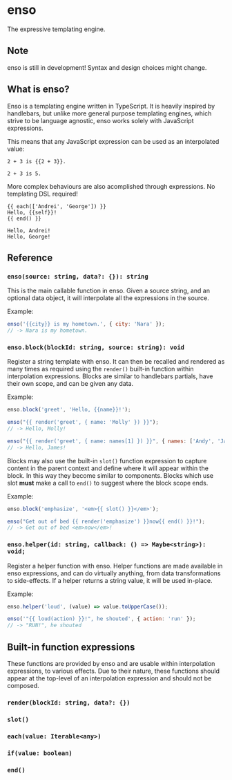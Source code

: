 # enso
The expressive templating engine.

## Note
enso is still in development! Syntax and design choices might change.

## What is enso?

Enso is a templating engine written in TypeScript. It is heavily inspired by handlebars, but unlike more general purpose templating engines, which strive to be language agnostic, enso works solely with JavaScript expressions.

This means that any JavaScript expression can be used as an interpolated value:

```
2 + 3 is {{2 + 3}}.
```
```
2 + 3 is 5.
```

More complex behaviours are also acomplished through expressions. No templating DSL required!

```
{{ each(['Andrei', 'George']) }}
Hello, {{self}}!
{{ end() }}
```
```
Hello, Andrei!
Hello, George!
```

## Reference

### `enso(source: string, data?: {}): string`

This is the main callable function in enso. Given a source string, and an optional data object, it will interpolate all the expressions in the source.

Example:

```js
enso('{{city}} is my hometown.', { city: 'Nara' });
// -> Nara is my hometown.
```
### `enso.block(blockId: string, source: string): void`

Register a string template with enso. It can then be recalled and rendered as many times as required using the `render()` built-in function within interpolation expressions. Blocks are similar to handlebars partials, have their own scope, and can be given any data.

Example:

```js
enso.block('greet', 'Hello, {{name}}!');

enso("{{ render('greet', { name: 'Molly' }) }}");
// -> Hello, Molly!

enso("{{ render('greet', { name: names[1] }) }}", { names: ['Andy', 'James'] });
// -> Hello, James!
```

Blocks may also use the built-in `slot()` function expression to capture content in the parent context and define where it will appear within the block. In this way they become similar to components. Blocks which use slot **must** make a call to `end()` to suggest where the block scope ends.

Example:

```js
enso.block('emphasize', '<em>{{ slot() }}</em>');

enso("Get out of bed {{ render('emphasize') }}now{{ end() }}!");
// -> Get out of bed <em>now</em>!
```

### `enso.helper(id: string, callback: () => Maybe<string>): void;`

Register a helper function with enso. Helper functions are made available in enso expressions, and can do virtually anything, from data transformations to side-effects. If a helper returns a string value, it will be used in-place.

Example:

```js
enso.helper('loud', (value) => value.toUpperCase());

enso('"{{ loud(action) }}!", he shouted', { action: 'run' });
// -> "RUN!", he shouted
```

## Built-in function expressions

These functions are provided by enso and are usable within interpolation expressions, to various effects. Due to their nature, these functions should appear at the top-level of an interpolation expression and should not be composed.

### `render(blockId: string, data?: {})`
### `slot()`
### `each(value: Iterable<any>)`
### `if(value: boolean)`
### `end()`